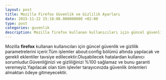```yaml
---
layout: post
title: Mozilla Firefox Güvenlik ve Gizlilik Ayarları
date: 2015-11-22 15:18:08.000000000 +02:00
type: post
categories: guvenlik
description: Mozilla firefox kullanan kullanıcıları için güncel güvenlik ve gizlilik parametrelerini içerir.Tüm işlemler about:config bölümü altında yapılacak
---
```


Mozilla **firefox** kullanan kullanıcıları için güncel güvenlik ve gizlilik parametrelerini içerir.Tüm işlemler about:config bölümü altında yapılacak ve gerekli eklentiler tavsiye edilecektir.Oluşabilecek hatalardan kullanıcı sorumludur.Güvenliğinizi ve gizliliğinizi %100 sağlamaz ve bunu garanti veremeyiz.Yapılacak olan tüm işlevler tarayıcınızda güvenlik önlemleri almaktan ödeye gitmeyecektir.

<script src="https://gist.github.com/MertcanGokgoz/dcfdeabf4ad0e7fcb7ec.js"></script>

